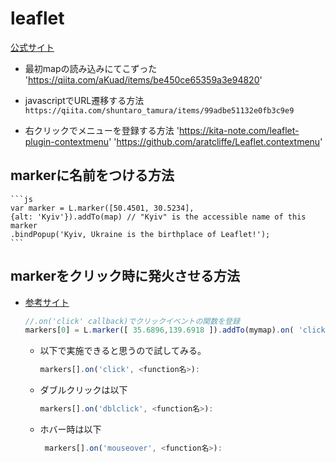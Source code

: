 # **leaflet**

[公式サイト](https://leafletjs.com/)

* 最初mapの読み込みにてこずった
'https://qiita.com/aKuad/items/be450ce65359a3e94820'


* javascriptでURL遷移する方法
`https://qiita.com/shuntaro_tamura/items/99adbe51132e0fb3c9e9`

* 右クリックでメニューを登録する方法
'https://kita-note.com/leaflet-plugin-contextmenu'
'https://github.com/aratcliffe/Leaflet.contextmenu'

## markerに名前をつける方法

    ```js
    var marker = L.marker([50.4501, 30.5234],
    {alt: 'Kyiv'}).addTo(map) // "Kyiv" is the accessible name of this marker
    .bindPopup('Kyiv, Ukraine is the birthplace of Leaflet!');
    ```

## markerをクリック時に発火させる方法

* [参考サイト](https://www.achiachi.net/blog/leaflet/clickevent?do=edit)

    ```js
    //.on('click' callback)でクリックイベントの関数を登録
    markers[0] = L.marker([ 35.6896,139.6918 ]).addTo(mymap).on( 'click', function(e) {  clickEvt(e); });
    ```

    * 以下で実施できると思うので試してみる。
        
        ```js 
        markers[].on('click', <function名>):
        ```

    * ダブルクリックは以下
        
        ```js 
        markers[].on('dblclick', <function名>):
        ```

    * ホバー時は以下

        ```js
         markers[].on('mouseover', <function名>):
        ```
    